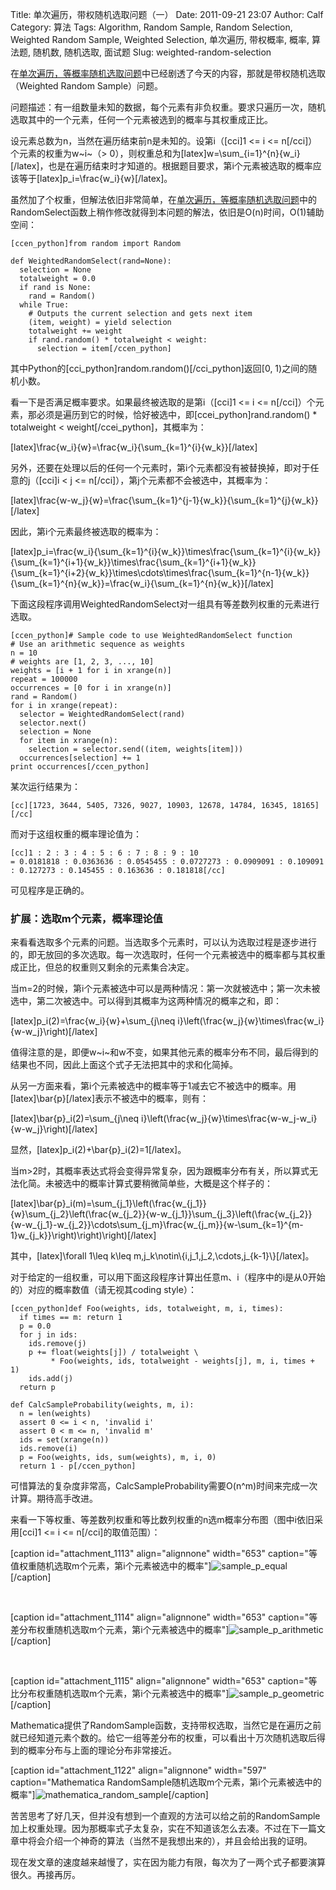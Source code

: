 Title:  单次遍历，带权随机选取问题（一）
Date: 2011-09-21 23:07
Author: Calf
Category: 算法
Tags: Algorithm, Random Sample, Random Selection, Weighted Random Sample, Weighted Selection, 单次遍历, 带权概率, 概率, 算法题, 随机数, 随机选取, 面试题
Slug: weighted-random-selection

在[单次遍历，等概率随机选取问题][]中已经剧透了今天的内容，那就是带权随机选取（Weighted
Random Sample）问题。

问题描述：有一组数量未知的数据，每个元素有非负权重。要求只遍历一次，随机选取其中的一个元素，任何一个元素被选到的概率与其权重成正比。<!--more-->

设元素总数为n，当然在遍历结束前n是未知的。设第i（[cci]1 \<= i \<=
n[/cci]）个元素的权重为w~i~（\>
0），则权重总和为[latex]w=\\sum\_{i=1}\^{n}{w\_i}[/latex]，也是在遍历结束时才知道的。根据题目要求，第i个元素被选取的概率应该等于[latex]p\_i=\\frac{w\_i}{w}[/latex]。

虽然加了个权重，但解法依旧非常简单，在[单次遍历，等概率随机选取问题][]中的RandomSelect函数上稍作修改就得到本问题的解法，依旧是O(n)时间，O(1)辅助空间：

    [ccen_python]from random import Random

    def WeightedRandomSelect(rand=None):
      selection = None
      totalweight = 0.0
      if rand is None:
        rand = Random()
      while True:
        # Outputs the current selection and gets next item
        (item, weight) = yield selection
        totalweight += weight
        if rand.random() * totalweight < weight:
          selection = item[/ccen_python]

其中Python的[cci\_python]random.random()[/cci\_python]返回[0,
1)之间的随机小数。

看一下是否满足概率要求。如果最终被选取的是第i（[cci]1 \<= i \<=
n[/cci]）个元素，那必须是遍历到它的时候，恰好被选中，即[ccei\_python]rand.random()
\* totalweight \< weight[/ccei\_python]，其概率为：

[latex]\\frac{w\_i}{w}=\\frac{w\_i}{\\sum\_{k=1}\^{i}{w\_k}}[/latex]

另外，还要在处理以后的任何一个元素时，第i个元素都没有被替换掉，即对于任意的j（[cci]i
\< j \<= n[/cci]），第j个元素都不会被选中，其概率为：

[latex]\\frac{w-w\_j}{w}=\\frac{\\sum\_{k=1}\^{j-1}{w\_k}}{\\sum\_{k=1}\^{j}{w\_k}}[/latex]

因此，第i个元素最终被选取的概率为：

[latex]p\_i=\\frac{w\_i}{\\sum\_{k=1}\^{i}{w\_k}}\\times\\frac{\\sum\_{k=1}\^{i}{w\_k}}{\\sum\_{k=1}\^{i+1}{w\_k}}\\times\\frac{\\sum\_{k=1}\^{i+1}{w\_k}}{\\sum\_{k=1}\^{i+2}{w\_k}}\\times\\cdots\\times\\frac{\\sum\_{k=1}\^{n-1}{w\_k}}{\\sum\_{k=1}\^{n}{w\_k}}=\\frac{w\_i}{\\sum\_{k=1}\^{n}{w\_k}}[/latex]

下面这段程序调用WeightedRandomSelect对一组具有等差数列权重的元素进行选取。

    [ccen_python]# Sample code to use WeightedRandomSelect function
    # Use an arithmetic sequence as weights
    n = 10
    # weights are [1, 2, 3, ..., 10]
    weights = [i + 1 for i in xrange(n)]
    repeat = 100000
    occurrences = [0 for i in xrange(n)]
    rand = Random()
    for i in xrange(repeat):
      selector = WeightedRandomSelect(rand)
      selector.next()
      selection = None
      for item in xrange(n):
        selection = selector.send((item, weights[item]))
      occurrences[selection] += 1
    print occurrences[/ccen_python]

某次运行结果为：

    [cc][1723, 3644, 5405, 7326, 9027, 10903, 12678, 14784, 16345, 18165][/cc]

而对于这组权重的概率理论值为：

    [cc]1 : 2 : 3 : 4 : 5 : 6 : 7 : 8 : 9 : 10
    = 0.0181818 : 0.0363636 : 0.0545455 : 0.0727273 : 0.0909091 : 0.109091 : 0.127273 : 0.145455 : 0.163636 : 0.181818[/cc]

可见程序是正确的。

### 扩展：选取m个元素，概率理论值

来看看选取多个元素的问题。当选取多个元素时，可以认为选取过程是逐步进行的，即无放回的多次选取。每一次选取时，任何一个元素被选中的概率都与其权重成正比，但总的权重则又剩余的元素集合决定。

当m=2的时候，第i个元素被选中可以是两种情况：第一次就被选中；第一次未被选中，第二次被选中。可以得到其概率为这两种情况的概率之和，即：

[latex]p\_i(2)=\\frac{w\_i}{w}+\\sum\_{j\\neq
i}\\left(\\frac{w\_j}{w}\\times\\frac{w\_i}{w-w\_j}\\right)[/latex]

值得注意的是，即便w~i~和w不变，如果其他元素的概率分布不同，最后得到的结果也不同，因此上面这个式子无法把其中的求和化简掉。

从另一方面来看，第i个元素被选中的概率等于1减去它不被选中的概率。用[latex]\\bar{p}[/latex]表示不被选中的概率，则有：

[latex]\\bar{p}\_i(2)=\\sum\_{j\\neq
i}\\left(\\frac{w\_j}{w}\\times\\frac{w-w\_j-w\_i}{w-w\_j}\\right)[/latex]

显然，[latex]p\_i(2)+\\bar{p}\_i(2)=1[/latex]。

当m\>2时，其概率表达式将会变得异常复杂，因为跟概率分布有关，所以算式无法化简。未被选中的概率计算式要稍微简单些，大概是这个样子的：

[latex]\\bar{p}\_i(m)=\\sum\_{j\_1}\\left(\\frac{w\_{j\_1}}{w}\\sum\_{j\_2}\\left(\\frac{w\_{j\_2}}{w-w\_{j\_1}}\\sum\_{j\_3}\\left(\\frac{w\_{j\_2}}{w-w\_{j\_1}-w\_{j\_2}}\\cdots\\sum\_{j\_m}\\frac{w\_{j\_m}}{w-\\sum\_{k=1}\^{m-1}w\_{j\_k}}\\right)\\right)\\right)[/latex]

其中，[latex]\\forall 1\\leq k\\leq
m,j\_k\\notin\\{i,j\_1,j\_2,\\cdots,j\_{k-1}\\}[/latex]。

对于给定的一组权重，可以用下面这段程序计算出任意m、i（程序中的i是从0开始的）对应的概率数值（请无视其coding
style）：

    [ccen_python]def Foo(weights, ids, totalweight, m, i, times):
      if times == m: return 1
      p = 0.0
      for j in ids:
        ids.remove(j)
        p += float(weights[j]) / totalweight \
             * Foo(weights, ids, totalweight - weights[j], m, i, times + 1)
        ids.add(j)
      return p

    def CalcSampleProbability(weights, m, i):
      n = len(weights)
      assert 0 <= i < n, 'invalid i'
      assert 0 < m <= n, 'invalid m'
      ids = set(xrange(n))
      ids.remove(i)
      p = Foo(weights, ids, sum(weights), m, i, 0)
      return 1 - p[/ccen_python]

可惜算法的复杂度非常高，CalcSampleProbability需要O(n\^m)时间来完成一次计算。期待高手改进。

来看一下等权重、等差数列权重和等比数列权重的n选m概率分布图（图中i依旧采用[cci]1
\<= i \<= n[/cci]的取值范围）：

[caption id="attachment\_1113" align="alignnone" width="653"
caption="等值权重随机选取m个元素，第i个元素被选中的概率"]![sample\_p\_equal][][/caption]

 

[caption id="attachment\_1114" align="alignnone" width="653"
caption="等差分布权重随机选取m个元素，第i个元素被选中的概率"]![sample\_p\_arithmetic][][/caption]

 

[caption id="attachment\_1115" align="alignnone" width="653"
caption="等比分布权重随机选取m个元素，第i个元素被选中的概率"]![sample\_p\_geometric][][/caption]

Mathematica提供了RandomSample函数，支持带权选取，当然它是在遍历之前就已经知道元素个数的。给它一组等差分布的权重，可以看出十万次随机选取后得到的概率分布与上面的理论分布非常接近。

[caption id="attachment\_1122" align="alignnone" width="597"
caption="Mathematica
RandomSample随机选取m个元素，第i个元素被选中的概率"]![mathematica\_random\_sample][][/caption]

苦苦思考了好几天，但并没有想到一个直观的方法可以给之前的RandomSample加上权重处理。因为那概率式子太复杂，实在不知道该怎么去凑。不过在下一篇文章中将会介绍一个神奇的算法（当然不是我想出来的），并且会给出我的证明。

现在发文章的速度越来越慢了，实在因为能力有限，每次为了一两个式子都要演算很久。再接再厉。

  [单次遍历，等概率随机选取问题]: http://www.gocalf.com/blog/random-selection.html
  [sample\_p\_equal]: http://www.gocalf.com/blog/wp-content/uploads/2011/09/sample_p_equal.png
    "sample_p_equal"
  [sample\_p\_arithmetic]: http://www.gocalf.com/blog/wp-content/uploads/2011/09/sample_p_arithmetic.png
    "sample_p_arithmetic"
  [sample\_p\_geometric]: http://www.gocalf.com/blog/wp-content/uploads/2011/09/sample_p_geometric.png
    "sample_p_geometric"
  [mathematica\_random\_sample]: http://www.gocalf.com/blog/wp-content/uploads/2011/09/mathematica_random_sample.png
    "mathematica_random_sample"
